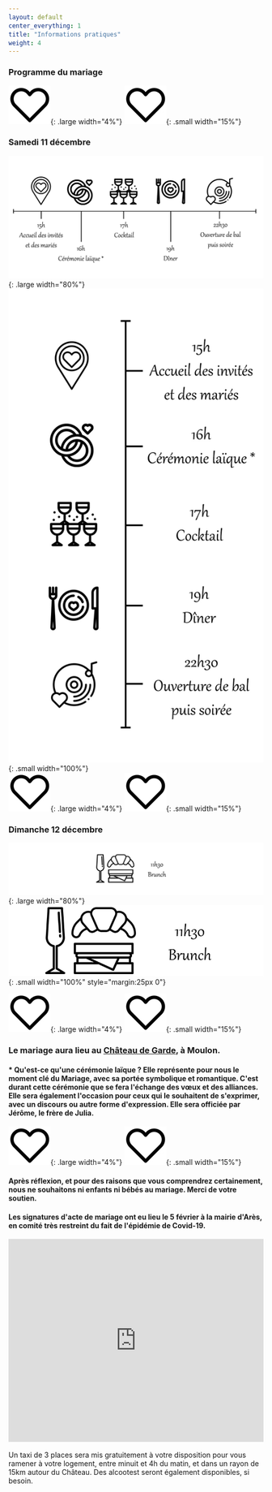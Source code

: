 ```yaml
---
layout: default
center_everything: 1
title: "Informations pratiques"
weight: 4
---
```


### Programme du mariage

![](assets/Coeur.jpg){: .large width="4%"} 
![](assets/Coeur.jpg){: .small width="15%"} 

### Samedi 11 décembre

![](assets/Programme.jpg){: .large width="80%"}
![](assets/ProgrmameTel.jpg){: .small width="100%"}  
![](assets/Coeur.jpg){: .large width="4%"} 
![](assets/Coeur.jpg){: .small width="15%"} 

### Dimanche 12 décembre 

![](assets/Brunch.jpg){: .large width="80%"}
![](assets/BrunchTel.jpg){: .small width="100%" style="margin:25px 0"}  

![](assets/Coeur.jpg){: .large width="4%"} 
![](assets/Coeur.jpg){: .small width="15%"} 

### Le mariage aura lieu au [Château de Garde](https://chateaudegarde.com/), à Moulon.

#### * Qu'est-ce qu'une cérémonie laïque ? Elle représente pour nous le moment clé du Mariage, avec sa portée symbolique et romantique. C'est durant cette cérémonie que se fera l'échange des vœux et des alliances. Elle sera également l'occasion pour ceux qui le souhaitent de s'exprimer, avec un discours ou autre forme d'expression. Elle sera officiée par Jérôme, le frère de Julia.

![](assets/Coeur.jpg){: .large width="4%"} 
![](assets/Coeur.jpg){: .small width="15%"} 

#### Après réflexion, et pour des raisons que vous comprendrez certainement, nous ne souhaitons ni enfants ni bébés au mariage. Merci de votre soutien.

#### Les signatures d'acte de mariage ont eu lieu le 5 février à la mairie d'Arès, en comité très restreint du fait de l'épidémie de Covid-19.

<iframe src="https://www.google.com/maps/embed?pb=!1m18!1m12!1m3!1d4758.121377013103!2d-0.21830238666508295!3d44.83794374170417!2m3!1f0!2f0!3f0!3m2!1i1024!2i768!4f13.1!3m3!1m2!1s0xd554532dc533345%3A0x6049a9547322ec03!2sCh%C3%A2teau%20de%20Garde!5e0!3m2!1sfr!2sfr!4v1595537776165!5m2!1sfr!2sfr" style="border:0;" allowfullscreen="" aria-hidden="false" tabindex="0" width="100%" height="400" frameborder="0"></iframe>

Un taxi de 3 places sera mis gratuitement à votre disposition pour vous ramener à votre logement, entre minuit et 4h du matin, et dans un rayon de 15km autour du Château. Des alcootest seront également disponibles, si besoin.
